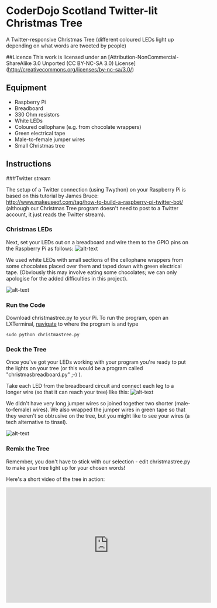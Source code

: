 # CoderDojo Scotland Twitter-lit Christmas Tree 
A Twitter-responsive Christmas Tree (different coloured LEDs light up depending on what words are tweeted by people)

##Licence
This work is licensed under an [Attribution-NonCommercial-ShareAlike 3.0 Unported (CC BY-NC-SA 3.0) License] (http://creativecommons.org/licenses/by-nc-sa/3.0/)

## Equipment
* Raspberry Pi
* Breadboard
* 330 Ohm resistors
* White LEDs
* Coloured cellophane (e.g. from chocolate wrappers)
* Green electrical tape
* Male-to-female jumper wires
* Small Christmas tree

## Instructions

###Twitter stream

The setup of a Twitter connection (using Twython) on your Raspberry Pi is based on this tutorial by James Bruce: http://www.makeuseof.com/tag/how-to-build-a-raspberry-pi-twitter-bot/  
(although our Christmas Tree program doesn't need to post to a Twitter account, it just reads the Twitter stream).

### Christmas LEDs

Next, set your LEDs out on a breadboard and wire them to the GPIO pins on the Raspberry Pi as follows: ![alt-text](http://glasgow.coderdojo.co/christmastree/xmastreeCircuit_colours_numbers.png "Initial circuit layout")

We used white LEDs with small sections of the cellophane wrappers from some chocolates placed over them and taped down with green electrical tape.  (Obviously this may involve eating some chocolates; we can only apologise for the added difficulties in this project).

![alt-text](http://glasgow.coderdojo.co/christmastree/redled.jpg "colouring LEDs with cellophane")

### Run the Code
Download christmastree.py to your Pi.  To run the program, open an LXTerminal, [navigate](https://www.raspberrypi.org/documentation/usage/terminal/) to where the program is and type 

`sudo python christmastree.py`

### Deck the Tree
Once you've got your LEDs working with your program you're ready to put the lights on your tree (or this would be a program called "christmasbreadboard.py" ;-) ). 

Take each LED from the breadboard circuit and connect each leg to a longer wire (so that it can reach your tree) like this: ![alt-text](http://glasgow.coderdojo.co/christmastree/onetreewire_bb.png "longer wire attached to LED")

We didn't have very long jumper wires so joined together two shorter (male-to-female) wires).  We also wrapped the jumper wires in green tape so that they weren't so obtrusive on the tree, but you might like to see your wires (a tech alternative to tinsel).

![alt-text](http://glasgow.coderdojo.co/christmastree/wires.jpg "making longer jumper wires")


### Remix the Tree
Remember, you don't have to stick with our selection - edit christmastree.py to make your tree light up for your chosen words!

Here's a short video of the tree in action:
<iframe width="560" height="315" src="https://www.youtube.com/embed/5UDPO4-kUGY" frameborder="0" allowfullscreen></iframe>



